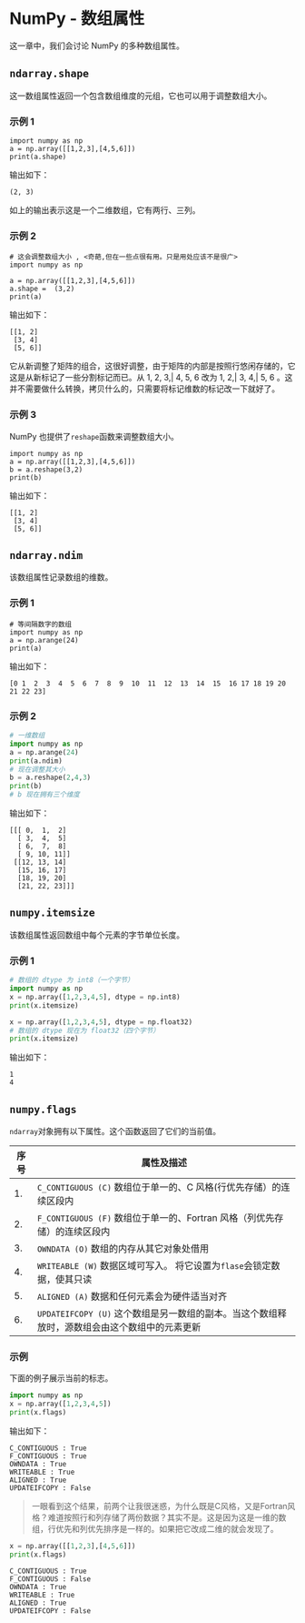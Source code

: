 # NumPy - 数组属性

这一章中，我们会讨论 NumPy 的多种数组属性。

## `ndarray.shape`

这一数组属性返回一个包含数组维度的元组，它也可以用于调整数组大小。

### 示例 1

```
import numpy as np 
a = np.array([[1,2,3],[4,5,6]])  
print(a.shape)
```

输出如下：

```
(2, 3)

```
如上的输出表示这是一个二维数组，它有两行、三列。

### 示例 2
```
# 这会调整数组大小 , <奇葩,但在一些点很有用。只是用处应该不是很广>
import numpy as np 

a = np.array([[1,2,3],[4,5,6]])
a.shape =  (3,2)  
print(a) 
```

输出如下：

```
[[1, 2] 
 [3, 4] 
 [5, 6]]

```
它从新调整了矩阵的组合，这很好调整，由于矩阵的内部是按照行悠闲存储的，它这是从新标记了一些分割标记而已。从 1, 2, 3,| 4, 5, 6 改为
1, 2,| 3, 4,| 5, 6 。这并不需要做什么转换，拷贝什么的，只需要将标记维数的标记改一下就好了。


### 示例 3

NumPy 也提供了`reshape`函数来调整数组大小。

```
import numpy as np 
a = np.array([[1,2,3],[4,5,6]]) 
b = a.reshape(3,2)  
print(b)
```

输出如下：

```
[[1, 2] 
 [3, 4] 
 [5, 6]]

```

## `ndarray.ndim`

该数组属性记录数组的维数。

### 示例 1

```
# 等间隔数字的数组  
import numpy as np 
a = np.arange(24)
print(a)
```

输出如下：

```
[0 1  2  3  4  5  6  7  8  9  10  11  12  13  14  15  16 17 18 19 20 21 22 23] 

```

### 示例 2

```python
# 一维数组  
import numpy as np 
a = np.arange(24)
print(a.ndim) 
# 现在调整其大小
b = a.reshape(2,4,3)  
print(b) 
# b 现在拥有三个维度
```

输出如下：

```
[[[ 0,  1,  2] 
  [ 3,  4,  5] 
  [ 6,  7,  8] 
  [ 9, 10, 11]]  
 [[12, 13, 14] 
  [15, 16, 17]
  [18, 19, 20] 
  [21, 22, 23]]] 

```

## `numpy.itemsize`

该数组属性返回数组中每个元素的字节单位长度。

### 示例 1

```python
# 数组的 dtype 为 int8（一个字节）  
import numpy as np 
x = np.array([1,2,3,4,5], dtype = np.int8)  
print(x.itemsize)

x = np.array([1,2,3,4,5], dtype = np.float32) 
# 数组的 dtype 现在为 float32（四个字节） 
print(x.itemsize)

```

输出如下：

```
1
4
```


## `numpy.flags`

`ndarray`对象拥有以下属性。这个函数返回了它们的当前值。

| 序号 | 属性及描述 |
| --- | --- |
| 1. | `C_CONTIGUOUS (C)` 数组位于单一的、C 风格(行优先存储）的连续区段内 |
| 2. | `F_CONTIGUOUS (F)` 数组位于单一的、Fortran 风格（列优先存储）的连续区段内 |
| 3. | `OWNDATA (O)` 数组的内存从其它对象处借用 |
| 4. | `WRITEABLE (W)` 数据区域可写入。 将它设置为`flase`会锁定数据，使其只读 |
| 5. | `ALIGNED (A)` 数据和任何元素会为硬件适当对齐 |
| 6. | `UPDATEIFCOPY (U)` 这个数组是另一数组的副本。当这个数组释放时，源数组会由这个数组中的元素更新 |

### 示例

下面的例子展示当前的标志。

```python
import numpy as np 
x = np.array([1,2,3,4,5])  
print(x.flags)
```

输出如下：

```
C_CONTIGUOUS : True 
F_CONTIGUOUS : True 
OWNDATA : True 
WRITEABLE : True 
ALIGNED : True 
UPDATEIFCOPY : False

```
> 一眼看到这个结果，前两个让我很迷惑，为什么既是C风格，又是Fortran风格？难道按照行和列存储了两份数据？其实不是。这是因为这是一维的数组，行优先和列优先排序是一样的。如果把它改成二维的就会发现了。
```python
x = np.array([[1,2,3],[4,5,6]])  
print(x.flags)
```

```
C_CONTIGUOUS : True
F_CONTIGUOUS : False
OWNDATA : True
WRITEABLE : True
ALIGNED : True
UPDATEIFCOPY : False
```
